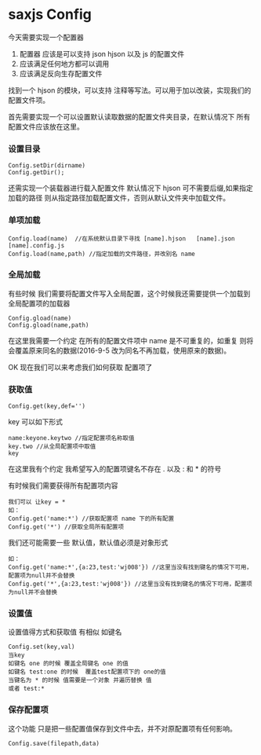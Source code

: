 # saxjs Config

今天需要实现一个配置器

1. 配置器 应该是可以支持 json  hjson 以及 js 的配置文件
2. 应该满足任何地方都可以调用
3. 应该满足反向生存配置文件

找到一个 hjson 的模块，可以支持 注释等写法。可以用于加以改装，实现我们的配置文件项。

首先需要实现一个可以设置默认读取数据的配置文件夹目录，在默认情况下 所有配置文件应该放在这里。
### 设置目录
```
Config.setDir(dirname)
Config.getDir();
```
还需实现一个装载器进行载入配置文件 默认情况下 hjson 可不需要后缀,如果指定加载的路径 则从指定路径加载配置文件，否则从默认文件夹中加载文件。
### 单项加载
```
Config.load(name)  //在系统默认目录下寻找 [name].hjson   [name].json  [name].config.js
Config.load(name,path) //指定加载的文件路径，并改别名 name
```
### 全局加载
有些时候 我们需要将配置文件写入全局配置，这个时候我还需要提供一个加载到全局配置项的加载器

```
Config.gload(name)
Config.gload(name,path)
```

在这里我需要一个约定  在所有的配置文件项中 name 是不可重复的，如重复 则将会覆盖原来同名的数据(2016-9-5 改为同名不再加载，使用原来的数据)。

OK 现在我们可以来考虑我们如何获取 配置项了
### 获取值
```
Config.get(key,def='') 
```
key 可以如下形式
```
name:keyone.keytwo //指定配置项名称取值
key.two //从全局配置项中取值
key 
```
在这里我有个约定 我希望写入的配置项键名不存在 . 以及 : 和 * 的符号

有时候我们需要获得所有配置项内容
```
我们可以 让key = *
如：
Config.get('name:*') //获取配置项 name 下的所有配置
Config.get('*') //获取全局所有配置项
```
我们还可能需要一些 默认值，默认值必须是对象形式
```
如：
Config.get('name:*',{a:23,test:'wj008'}) //这里当没有找到键名的情况下可用，配置项为null并不会替换
Config.get('*',{a:23,test:'wj008'}) //这里当没有找到键名的情况下可用，配置项为null并不会替换
```

### 设置值
设置值得方式和获取值 有相似 如键名
```
Config.set(key,val) 
当key 
如键名 one 的时候 覆盖全局键名 one 的值
如键名 test:one 的时候  覆盖test配置项下的 one的值
当键名为 * 的时候 值需要是一个对象 并遍历替换 值
或者 test:*

```

### 保存配置项
这个功能 只是把一些配置值保存到文件中去，并不对原配置项有任何影响。

```
Config.save(filepath,data) 

```
